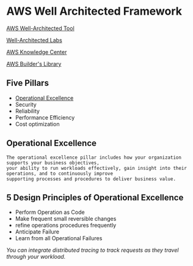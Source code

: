 # AWS Well Architected Framework

[AWS Well-Architected Tool](https://aws.amazon.com/well-architected-tool/?whats-new-cards.sort-by=item.additionalFields.postDateTime&whats-new-cards.sort-order=desc)

[Well-Architected Labs](https://www.wellarchitectedlabs.com/operational-excellence/)

[AWS Knowledge Center](https://aws.amazon.com/premiumsupport/knowledge-center/)

[AWS Builder's Library](https://aws.amazon.com/builders-library/?cards-body.sort-by=item.additionalFields.customSort&cards-body.sort-order=asc)

## Five Pillars
- [Operational Excellence](https://docs.aws.amazon.com/wellarchitected/latest/operational-excellence-pillar/wellarchitected-operational-excellence-pillar.pdf)
- Security
- Reliability
- Performance Efficiency
- Cost optimization


## Operational Excellence
    The operational excellence pillar includes how your organization supports your business objectives,
    your ability to run workloads effectively, gain insight into their operations, and to continuously improve
    supporting processes and procedures to deliver business value.

## 5 Design Principles of Operational Excellence
- Perform Operation as Code
- Make frequent small reversible changes
- refine operations procedures frequently
- Anticipate Failure
- Learn from all Operational Failures

*You can integrate distributed
tracing to track requests as they travel through your workload.*